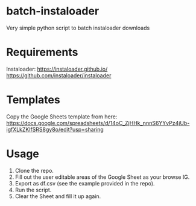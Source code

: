 # batch-instaloader

Very simple python script to batch instaloader downloads

# Requirements

Instaloader: https://instaloader.github.io/
https://github.com/instaloader/instaloader

# Templates

Copy the Google Sheets template from here:
https://docs.google.com/spreadsheets/d/14oC_ZjHHk_nnnS6YYvPz4jUb-igfXLkZKlfSRS8gy8o/edit?usp=sharing

# Usage

1. Clone the repo.
2. Fill out the user editable areas of the Google Sheet as your browse IG.
3. Export as df.csv (see the example provided in the repo).
4. Run the script.
5. Clear the Sheet and fill it up again.
